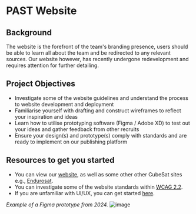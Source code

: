 # PAST Website
## Background
The website is the forefront of the team's branding presence, users should be able to learn all about the team and be redirected to any relevant sources.
Our website however, has recently undergone redevelopment and  requires attention for further detailing.

## Project Objectives
- Investigate some of the website guidelines and understand the process to website development and deployment
- Familiarise yourself with drafting and construct wireframes to reflect your inspiration and ideas
- Learn how to utilise prototyping software (Figma / Adobe XD) to test out your ideas and gather feedback from other recruits
- Ensure your design(s) and prototype(s) comply with standards and are ready to implement on our publishing platform

## Resources to get you started
- You can view our [website](perthaerospace.com), as well as some other other CubeSat sites e.g., [Endurosat](https://www.endurosat.com/).
- You can investigate some of the website standards within [WCAG 2.2](https://www.w3.org/TR/WCAG22/).
- If you are unfamiliar with UI/UX, you can get started [here](https://www.codecademy.com/learn/intro-to-ui-ux).


*Example of a Figma prototype from 2024.*
![image](https://github.com/user-attachments/assets/968e74be-1f2d-4ff4-9216-04c09b72d7e4)
